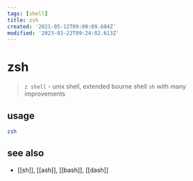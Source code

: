 ```yaml
---
tags: [shell]
title: zsh
created: '2021-05-12T09:00:09.604Z'
modified: '2023-03-22T09:24:02.613Z'
---
```


# zsh

> `z shell` - unix shell, extended bourne shell `sh` with many improvements

## usage

```sh
zsh
```

## see also

- [[sh]], [[ash]], [[bash]], [[dash]]
